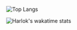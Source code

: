 ![Top Langs](https://github-readme-stats.vercel.app/api/top-langs/?username=LiuSiXiang-007&layout=compact&theme=graywhite)

![Harlok's wakatime stats](https://github-readme-stats.vercel.app/api/wakatime?username=LiuSiXiang-007)
